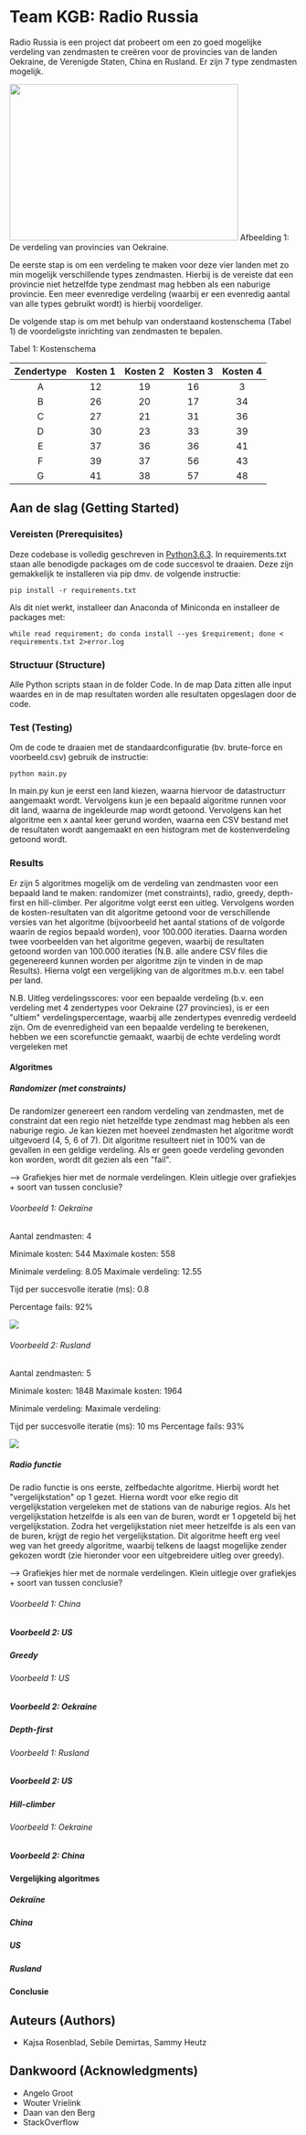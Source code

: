 # Team KGB: Radio Russia

Radio Russia is een project dat probeert om een zo goed mogelijke verdeling van zendmasten te creëren voor de provincies van de landen Oekraine, de Verenigde Staten, China en Rusland.
Er zijn 7 type zendmasten mogelijk.

<img src="http://heuristieken.nl/wiki/images/2/26/Rr_ukraine.png" width = "400" height = "274"/>
Afbeelding 1: De verdeling van provincies van Oekraine.

De eerste stap is om een verdeling te maken voor deze vier landen met zo min mogelijk verschillende types zendmasten.
Hierbij is de vereiste dat een provincie niet hetzelfde type zendmast mag hebben als een naburige provincie.
Een meer evenredige verdeling (waarbij er een evenredig aantal van alle types gebruikt wordt) is hierbij voordeliger.

De volgende stap is om met behulp van onderstaand kostenschema (Tabel 1) de voordeligste inrichting van zendmasten te bepalen.

Tabel 1: Kostenschema 

| Zendertype     | Kosten 1      | Kosten 2  | Kosten 3 | Kosten 4 |
|:--------------:|:-------------:|:---------:| :-------:| :-------:|
| A              | 12            | 19        | 16       | 3        |
| B              | 26            | 20        | 17       | 34       |
| C              | 27            | 21        | 31       | 36       |
| D              | 30            | 23        | 33       | 39       |
| E              | 37            | 36        | 36       | 41       |
| F              | 39            | 37        | 56       | 43       |
| G              | 41            | 38        | 57       | 48       |



## Aan de slag (Getting Started)

### Vereisten (Prerequisites)

Deze codebase is volledig geschreven in [Python3.6.3](https://www.python.org/downloads/). In requirements.txt staan alle benodigde packages om de code succesvol te draaien. Deze zijn gemakkelijk te installeren via pip dmv. de volgende instructie:

```
pip install -r requirements.txt
```

Als dit niet werkt, installeer dan Anaconda of Miniconda en installeer de packages met:

```
while read requirement; do conda install --yes $requirement; done < requirements.txt 2>error.log
```

### Structuur (Structure)

Alle Python scripts staan in de folder Code. In de map Data zitten alle input waardes en in de map resultaten worden alle resultaten opgeslagen door de code.

### Test (Testing)

Om de code te draaien met de standaardconfiguratie (bv. brute-force en voorbeeld.csv) gebruik de instructie:

```
python main.py
```

In main.py kun je eerst een land kiezen, waarna hiervoor de datastructurr aangemaakt wordt. Vervolgens kun je een bepaald algoritme runnen voor dit land, waarna de ingekleurde map wordt getoond. Vervolgens kan het algoritme een x aantal keer gerund worden, waarna een CSV bestand met de resultaten wordt aangemaakt en een histogram met de kostenverdeling getoond wordt. 

### Results

Er zijn 5 algoritmes mogelijk om de verdeling van zendmasten voor een bepaald land te maken: randomizer (met constraints), radio, greedy, depth-first en hill-climber.
Per algoritme volgt eerst een uitleg. Vervolgens worden de kosten-resultaten van dit algoritme getoond voor de verschillende versies van het algoritme (bijvoorbeeld het aantal stations of de volgorde waarin de regios bepaald worden), voor 100.000 iteraties. Daarna worden twee voorbeelden van het algoritme gegeven, waarbij de resultaten getoond worden van 100.000 iteraties (N.B. alle andere CSV files die gegenereerd kunnen worden per algoritme zijn te vinden in de map Results). Hierna volgt een vergelijking van de algoritmes m.b.v. een tabel per land. 

N.B. Uitleg verdelingsscores: voor een bepaalde verdeling (b.v. een verdeling met 4 zendertypes voor Oekraine (27 provincies), is er een "ultiem" verdelingspercentage, waarbij alle zendertypes evenredig verdeeld zijn. Om de evenredigheid van een bepaalde verdeling te berekenen, hebben we een scorefunctie gemaakt, waarbij de echte verdeling wordt vergeleken met 

#### Algoritmes

##### Randomizer (met constraints)
De randomizer genereert een random verdeling van zendmasten, met de constraint dat een regio niet hetzelfde type zendmast mag hebben als een naburige regio. Je kan kiezen met hoeveel zendmasten het algoritme wordt uitgevoerd (4, 5, 6 of 7). Dit algoritme resulteert niet in 100% van de gevallen in een geldige verdeling. Als er geen goede verdeling gevonden kon worden, wordt dit gezien als een "fail".

--> Grafiekjes hier met de normale verdelingen. 
Klein uitlegje over grafiekjes + soort van tussen conclusie?

###### Voorbeeld 1: Oekraïne
Aantal zendmasten: 4

Minimale kosten: 544
Maximale kosten: 558

Minimale verdeling: 8.05
Maximale verdeling: 12.55

Tijd per succesvolle iteratie (ms): 0.8

Percentage fails: 92%

<img src="https://github.com/sabbiD/Heuristieken/blob/master/Results/ukraine_random_4.png"/>

###### Voorbeeld 2: Rusland
Aantal zendmasten: 5

Minimale kosten: 1848
Maximale kosten: 1964

Minimale verdeling:
Maximale verdeling:

Tijd per succesvolle iteratie (ms):  10 ms
Percentage fails: 93%

<img src="https://github.com/sabbiD/Heuristieken/blob/master/Results/russia_random_5.png"/>

##### Radio functie
De radio functie is ons eerste, zelfbedachte algoritme. Hierbij wordt het "vergelijkstation" op 1 gezet. Hierna wordt voor elke regio dit vergelijkstation vergeleken met de stations van de naburige regios. Als het vergelijkstation hetzelfde is als een van de buren, wordt er 1 opgeteld bij het vergelijkstation. Zodra het vergelijkstation niet meer hetzelfde is als een van de buren, krijgt de regio het vergelijkstation. Dit algoritme heeft erg veel weg van het greedy algoritme, waarbij telkens de laagst mogelijke zender gekozen wordt (zie hieronder voor een uitgebreidere uitleg over greedy).

--> Grafiekjes hier met de normale verdelingen. 
Klein uitlegje over grafiekjes + soort van tussen conclusie?

###### Voorbeeld 1: China

##### Voorbeeld 2: US


##### Greedy

###### Voorbeeld 1: US

##### Voorbeeld 2: Oekraine


##### Depth-first

###### Voorbeeld 1: Rusland

##### Voorbeeld 2: US


##### Hill-climber

###### Voorbeeld 1: Oekraine

##### Voorbeeld 2: China

#### Vergelijking algoritmes

##### Oekraïne

##### China

##### US

##### Rusland

#### Conclusie


## Auteurs (Authors)

* Kajsa Rosenblad, Sebile Demirtas, Sammy Heutz

## Dankwoord (Acknowledgments)

* Angelo Groot
* Wouter Vrielink
* Daan van den Berg
* StackOverflow
